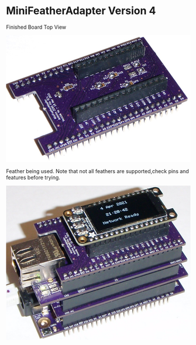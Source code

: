 # MiniFeatherAdapter Version 4

Finished Board Top View

![alt text](https://github.com/Sd4Projects/MiniFeatherAdapter/blob/main/featherAdapter.jpg?raw=true "finishedboard")

Feather being used.
Note that not all feathers are supported,check pins and features before trying.

![alt text](https://github.com/Sd4Projects/MiniFeatherAdapter/blob/main/featherStack.jpg?raw=true "inuseboard")
